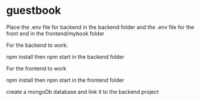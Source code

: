 # guestbook

Place the .env file for backend in the backend folder and the .env file for the front end in the frontend/mybook folder

For the backend to work: 

npm install then npm start in the backend folder

For the frontend to work

npm install then npm start in the frontend folder 

create a mongoDb database and link it to the backend project